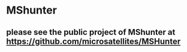 # MShunter
## please see the public project of MShunter at https://github.com/microsatellites/MSHunter

